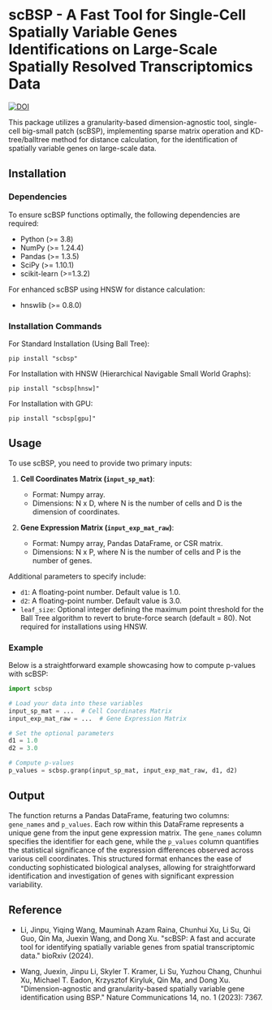 # scBSP - A Fast Tool for Single-Cell Spatially Variable Genes Identifications on Large-Scale Spatially Resolved Transcriptomics Data

[![DOI](https://zenodo.org/badge/DOI/10.5281/zenodo.11123268.svg)](https://doi.org/10.5281/zenodo.11123268)

This package utilizes a granularity-based dimension-agnostic tool, single-cell big-small patch (scBSP), implementing sparse matrix operation and KD-tree/balltree method for distance calculation, for the identification of spatially variable genes on large-scale data.

## Installation

### Dependencies
To ensure scBSP functions optimally, the following dependencies are required:
- Python (>= 3.8)
- NumPy (>= 1.24.4)
- Pandas (>= 1.3.5)
- SciPy (>= 1.10.1)
- scikit-learn (>=1.3.2)

For enhanced scBSP using HNSW for distance calculation:
- hnswlib (>= 0.8.0)

### Installation Commands
For Standard Installation (Using Ball Tree):

`pip install "scbsp"`

For Installation with HNSW (Hierarchical Navigable Small World Graphs):

`pip install "scbsp[hnsw]"`

For Installation with GPU:

`pip install "scbsp[gpu]"`

## Usage

To use scBSP, you need to provide two primary inputs:

1. **Cell Coordinates Matrix (`input_sp_mat`)**: 
   - Format: Numpy array.
   - Dimensions: N x D, where N is the number of cells and D is the dimension of coordinates.

2. **Gene Expression Matrix (`input_exp_mat_raw`)**:
   - Format: Numpy array, Pandas DataFrame, or CSR matrix.
   - Dimensions: N x P, where N is the number of cells and P is the number of genes.

Additional parameters to specify include:

- `d1`: A floating-point number. Default value is 1.0.
- `d2`: A floating-point number. Default value is 3.0.
- `leaf_size`: Optional integer defining the maximum point threshold for the Ball Tree algorithm to revert to brute-force search (default = 80). Not required for installations using HNSW.


### Example

Below is a straightforward example showcasing how to compute p-values with scBSP:

```python
import scbsp

# Load your data into these variables
input_sp_mat = ...  # Cell Coordinates Matrix
input_exp_mat_raw = ...  # Gene Expression Matrix

# Set the optional parameters
d1 = 1.0
d2 = 3.0

# Compute p-values
p_values = scbsp.granp(input_sp_mat, input_exp_mat_raw, d1, d2)
```

## Output

The function returns a Pandas DataFrame, featuring two columns: `gene_names` and `p_values`. Each row within this DataFrame represents a unique gene from the input gene expression matrix. The `gene_names` column specifies the identifier for each gene, while the `p_values` column quantifies the statistical significance of the expression differences observed across various cell coordinates. This structured format enhances the ease of conducting sophisticated biological analyses, allowing for straightforward identification and investigation of genes with significant expression variability.

## Reference
- Li, Jinpu, Yiqing Wang, Mauminah Azam Raina, Chunhui Xu, Li Su, Qi Guo, Qin Ma, Juexin Wang, and Dong Xu. "scBSP: A fast and accurate tool for identifying spatially variable genes from spatial transcriptomic data." bioRxiv (2024).

- Wang, Juexin, Jinpu Li, Skyler T. Kramer, Li Su, Yuzhou Chang, Chunhui Xu, Michael T. Eadon, Krzysztof Kiryluk, Qin Ma, and Dong Xu. "Dimension-agnostic and granularity-based spatially variable gene identification using BSP." Nature Communications 14, no. 1 (2023): 7367.
